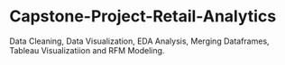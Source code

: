 # Capstone-Project-Retail-Analytics
Data Cleaning, Data Visualization, EDA Analysis, Merging Dataframes, Tableau Visualizatiion and RFM Modeling.
